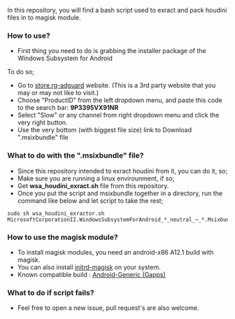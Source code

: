 In this repository, you will find a bash script used to exract and pack houdini files in to magisk module.

### How to use?
- First thing you need to do is grabbing the installer package of the Windows Subsystem for Android

To do so;
- Go to [store.rg-adguard](https://store.rg-adguard.net/) website. (This is a 3rd party website that you may or may not like to visit.)
- Choose "ProductID" from the left dropdown menu, and paste this code to the search bar: **9P3395VX91NR**
- Select "Slow" or any channel from right dropdown menu and click the very right button.
- Use the very bottom (with biggest file size) link to Download ".msixbundle" file

### What to do with the ".msixbundle" file?
- Since this repository intended to exract houdini from it, you can do it, so;
- Make sure you are running a linux envirounment, if so;
- Get **wsa_houdini_exract.sh** file from this repository.
- Once you put the script and msixbundle together in a directory, run the command like below and let script to take the rest;
```
sudo sh wsa_houdini_exractor.sh MicrosoftCorporationII.WindowsSubsystemForAndroid_*_neutral_~_*.Msixbundle  
```

### How to use the magisk module?
- To install magisk modules, you need an android-x86 A12.1 build with magisk.
- You can also install [initrd-magisk](https://github.com/HuskyDG/initrd-magisk) on your system.
- Known compatible build : [Android-Generic (Gapps)](https://sourceforge.net/projects/blissos-dev/files/Android-Generic/PC/aosp/gapps/12L/)

### What to do if script fails?
- Feel free to open a new issue, pull request's are also welcome.
